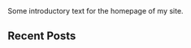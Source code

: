 <div class='intro'>
    Some introductory text for the homepage of my site.
</div>

## Recent Posts
